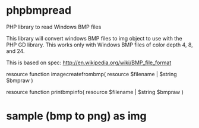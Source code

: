 phpbmpread
==========

PHP library to read Windows BMP files

This library will convert windows BMP files to img object to use with the PHP GD library. This works only with Windows BMP files of color depth 4, 8, and 24.

This is based on spec: http://en.wikipedia.org/wiki/BMP_file_format

resource function imagecreatefrombmp( resource $filename | $string $bmpraw )

resource function printbmpinfo( resource $filename | $string $bmpraw )

sample (bmp to png) as img
==========================

<?php

require 'BMP.php'; //BMP support

try {

	$im = imagecreatefrombmp('ms4bit.bmp');
	
}

catch(\Exception $e) {

	echo($e);
	exit;

}

	//output the image
	header('Content-type: image/png');
	imagepng($im);
	imagedestroy($im);
	exit;

?>
